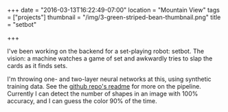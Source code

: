+++
date = "2016-03-13T16:22:49-07:00"
location = "Mountain View"
tags = ["projects"]
thumbnail = "/img/3-green-striped-bean-thumbnail.png"
title = "setbot"

+++

I've been working on the backend for a set-playing robot: setbot.
The vision: a machine watches a game of set
and awkwardly tries to slap the cards as it finds sets.

<!--more-->

I'm throwing one- and two-layer neural networks at this,
using synthetic training data.
See the [github repo's readme](https://github.com/yosemitebandit/setbot)
for more on the pipeline.
Currently I can detect the number of shapes in an image with 100% accuracy,
and I can guess the color 90% of the time.
